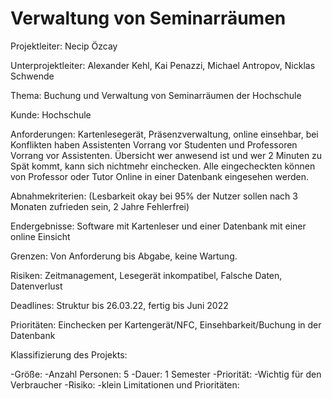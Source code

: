 # Verwaltung von Seminarräumen
Projektleiter: Necip Özcay 

Unterprojektleiter: Alexander Kehl, Kai Penazzi, Michael Antropov, Nicklas Schwende 

Thema: Buchung und Verwaltung von Seminarräumen der Hochschule 

Kunde: Hochschule 

Anforderungen: Kartenlesegerät, Präsenzverwaltung, online einsehbar, bei Konflikten haben Assistenten 
Vorrang vor Studenten und Professoren Vorrang vor Assistenten. Übersicht wer anwesend ist und wer 2 
Minuten zu Spät kommt, kann sich nichtmehr einchecken. Alle eingecheckten können von Professor oder Tutor 
Online in einer Datenbank eingesehen werden. 

Abnahmekriterien: (Lesbarkeit okay bei 95% der Nutzer sollen nach 3 Monaten zufrieden sein, 2 Jahre 
Fehlerfrei) 

Endergebnisse: Software mit Kartenleser und einer Datenbank mit einer online Einsicht 

Grenzen: Von Anforderung bis Abgabe, keine Wartung. 

Risiken: Zeitmanagement, Lesegerät inkompatibel, Falsche Daten, Datenverlust 

Deadlines: Struktur bis 26.03.22, fertig bis Juni 2022 

Prioritäten: Einchecken per Kartengerät/NFC, Einsehbarkeit/Buchung in der Datenbank 

Klassifizierung des Projekts: 

-Größe: 
 -Anzahl Personen: 5 
 -Dauer: 1 Semester 
 -Priorität:
 -Wichtig für den Verbraucher 
 -Risiko:
 -klein 
Limitationen und Prioritäten:
